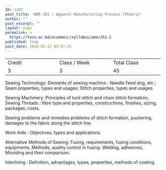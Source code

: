 ```yaml
---
ID: 1287
post_title: 'AME 351 : Apparel Manufacturing Process (Theory)'
author: ""
post_excerpt: ""
layout: page
permalink: >
  https://tecn.ac.bd/academic/syllabus/ame/351-2
published: true
post_date: 2018-04-12 04:07:25
---
```

<table width="622">
<tbody>
<tr>
<td width="205">Credit</td>
<td width="217">Class / Week</td>
<td width="200">Total Class</td>
</tr>
<tr>
<td width="205">3</td>
<td width="217">3</td>
<td width="200">45</td>
</tr>
</tbody>
</table>
Sewing Technology: Elements of sewing machine : Needle Feed dog, etc.; Seam properties, types and usages; Stitch properties, types and usages.

Sewing Machinery: Principles of lock stitch and chain stitch formation; Sewing Threads : fibre type and properties, constructions, finishes, sizing, packages, costs.

Sewing problems and remedies problems of stitch formation, puckering, damages to the fabric along the stitch line.

Work Aids : Objectives, types and applications.

Alternative Methods of Sewing: Fusing, requirements, fusing conditions, equipments, Methods, quality control in fusing. Welding, adhesives, Moulding and their comparison.

Interlining : Definition, advantages, types, properties, methods of coating.